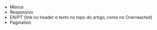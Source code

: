 - Menus
- Responsivo
- EN/PT (link no header e texto no topo do artigo, como no Overreacted)
- Pagination
